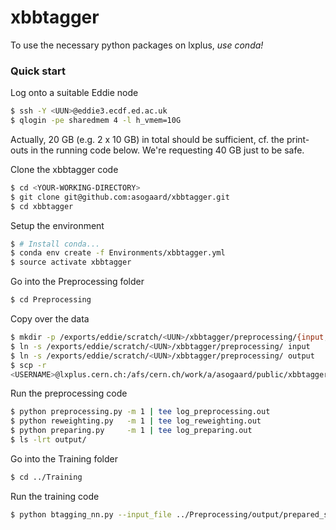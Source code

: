 # xbbtagger

To use the necessary python packages on lxplus, _use conda!_

### Quick start

Log onto a suitable Eddie node
```bash
$ ssh -Y <UUN>@eddie3.ecdf.ed.ac.uk
$ qlogin -pe sharedmem 4 -l h_vmem=10G
```
Actually, 20 GB (e.g. 2 x 10 GB) in total should be sufficient, cf. the
print-outs in the running code below. We're requesting 40 GB just to be safe.

Clone the xbbtagger code
```bash
$ cd <YOUR-WORKING-DIRECTORY>
$ git clone git@github.com:asogaard/xbbtagger.git
$ cd xbbtagger
```

Setup the environment
```bash
$ # Install conda...
$ conda env create -f Environments/xbbtagger.yml
$ source activate xbbtagger
```

Go into the Preprocessing folder
```bash
$ cd Preprocessing
```

Copy over the data
```bash
$ mkdir -p /exports/eddie/scratch/<UUN>/xbbtagger/preprocessing/{input,output}
$ ln -s /exports/eddie/scratch/<UUN>/xbbtagger/preprocessing/ input
$ ln -s /exports/eddie/scratch/<UUN>/xbbtagger/preprocessing/ output
$ scp -r
<USERNAME>@lxplus.cern.ch:/afs/cern.ch/work/a/asogaard/public/xbbtagger/input/* /exports/eddie/scratch/<UUN>/xbbtagger/preprocessing/input/
```

Run the preprocessing code
```bash
$ python preprocessing.py -m 1 | tee log_preprocessing.out
$ python reweighting.py   -m 1 | tee log_reweighting.out
$ python preparing.py     -m 1 | tee log_preparing.out
$ ls -lrt output/
```

Go into the Training folder
```bash
$ cd ../Training
```

Run the training code
```bash
$ python btagging_nn.py --input_file ../Preprocessing/output/prepared_sample_v2.h5
```
